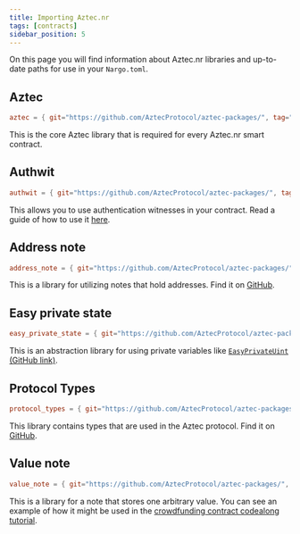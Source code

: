 ```yaml
---
title: Importing Aztec.nr
tags: [contracts]
sidebar_position: 5
---
```


On this page you will find information about Aztec.nr libraries and up-to-date paths for use in your `Nargo.toml`.

## Aztec

```toml
aztec = { git="https://github.com/AztecProtocol/aztec-packages/", tag="latest", directory="noir-projects/aztec-nr/aztec" }
```

This is the core Aztec library that is required for every Aztec.nr smart contract.

## Authwit

```toml
authwit = { git="https://github.com/AztecProtocol/aztec-packages/", tag="latest", directory="noir-projects/aztec-nr/authwit"}
```

This allows you to use authentication witnesses in your contract. Read a guide of how to use it [here](../../guides/smart_contracts/writing_contracts/authwit.md).

## Address note

```toml
address_note = { git="https://github.com/AztecProtocol/aztec-packages/", tag="latest", directory="noir-projects/aztec-nr/address-note" }
```

This is a library for utilizing notes that hold addresses. Find it on [GitHub](https://github.com/AztecProtocol/aztec-packages/tree/master/noir-projects/aztec-nr/address-note/src).

## Easy private state

```toml
easy_private_state = { git="https://github.com/AztecProtocol/aztec-packages/", tag="latest", directory="noir-projects/aztec-nr/easy-private-state" }
```

This is an abstraction library for using private variables like [`EasyPrivateUint` (GitHub link)](https://github.com/AztecProtocol/aztec-packages/blob/6c20b45993ee9cbd319ab8351e2722e0c912f427/noir-projects/aztec-nr/easy-private-state/src/easy_private_state.nr#L17).

## Protocol Types

```toml
protocol_types = { git="https://github.com/AztecProtocol/aztec-packages/", tag="latest", directory="noir-projects/noir-protocol-circuits/crates/types"}
```

This library contains types that are used in the Aztec protocol. Find it on [GitHub](https://github.com/AztecProtocol/aztec-packages/tree/master/noir-projects/noir-protocol-circuits/crates/types/src).

## Value note

```toml
value_note = { git="https://github.com/AztecProtocol/aztec-packages/", tag="latest", directory="noir-projects/aztec-nr/value-note" }
```

This is a library for a note that stores one arbitrary value. You can see an example of how it might be used in the [crowdfunding contract codealong tutorial](../../tutorials/codealong/contract_tutorials/crowdfunding_contract.md).
